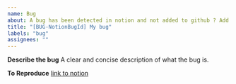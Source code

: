 ```yaml
---
name: Bug
about: A bug has been detected in notion and not added to github ? Add it with this template!
title: "[BUG-NotionBugId] My bug"
labels: "bug"
assignees: ""
---
```


**Describe the bug**
A clear and concise description of what the bug is.

**To Reproduce**
[link to notion]()
